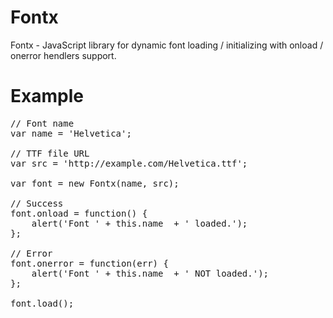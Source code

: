 Fontx
=====

Fontx - JavaScript library for dynamic font loading / initializing with onload / onerror hendlers support.

Example
=======

<pre>
// Font name
var name = 'Helvetica';

// TTF file URL
var src = 'http://example.com/Helvetica.ttf';

var font = new Fontx(name, src);

// Success
font.onload = function() {
	alert('Font ' + this.name  + ' loaded.');
};

// Error
font.onerror = function(err) {
	alert('Font ' + this.name  + ' NOT loaded.');
};

font.load();
</pre>
